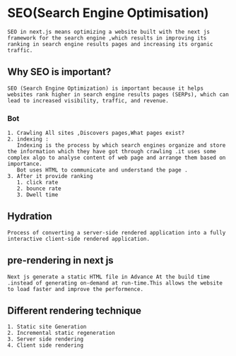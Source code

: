 # SEO(Search Engine Optimisation)
    SEO in next.js means optimizing a website built with the next js framework for the search engine ,which results in improving its ranking in search engine results pages and increasing its organic traffic.

## Why SEO is important?
    SEO (Search Engine Optimization) is important because it helps websites rank higher in search engine results pages (SERPs), which can lead to increased visibility, traffic, and revenue.
### Bot
    1. Crawling All sites ,Discovers pages,What pages exist?
    2. indexing :
       Indexing is the process by which search engines organize and store the information which they have got through crawling .it uses some complex algo to analyse content of web page and arrange them based on importance.
       Bot uses HTML to communicate and understand the page .
    3. After it provide ranking 
       1. click rate 
       2. bounce rate 
       3. Dwell time

## Hydration
    Process of converting a server-side rendered application into a fully interactive client-side rendered application.

## pre-rendering in next js
    Next js generate a static HTML file in Advance At the build time .instead of generating on-demand at run-time.This allows the website to load faster and improve the performence.

## Different rendering technique
    1. Static site Generation
    2. Incremental static regeneration
    3. Server side rendering
    4. Client side rendering
    
   
